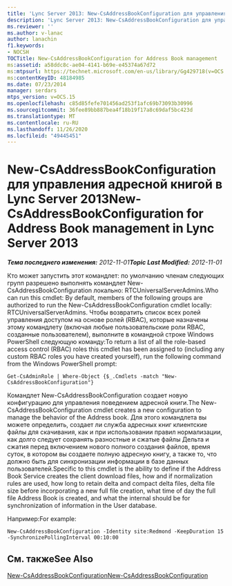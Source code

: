```yaml
---
title: 'Lync Server 2013: New-CsAddressBookConfiguration для управления адресными книгами'
description: 'Lync Server 2013: New-CsAddressBookConfiguration для управления адресными книгами.'
ms.reviewer: ''
ms.author: v-lanac
author: lanachin
f1.keywords:
- NOCSH
TOCTitle: New-CsAddressBookConfiguration for Address Book management
ms:assetid: a58ddc8c-ae04-4141-b69e-e45374a67d72
ms:mtpsurl: https://technet.microsoft.com/en-us/library/Gg429718(v=OCS.15)
ms:contentKeyID: 48184985
ms.date: 07/23/2014
manager: serdars
mtps_version: v=OCS.15
ms.openlocfilehash: c85d85fefe701456ad253f1afc69b73093b30996
ms.sourcegitcommit: 36fee89bb887bea4f18b19f17a8c69daf5bc423d
ms.translationtype: MT
ms.contentlocale: ru-RU
ms.lasthandoff: 11/26/2020
ms.locfileid: "49445451"
---
```

# <a name="new-csaddressbookconfiguration-for-address-book-management-in-lync-server-2013"></a><span data-ttu-id="63ac4-103">New-CsAddressBookConfiguration для управления адресной книгой в Lync Server 2013</span><span class="sxs-lookup"><span data-stu-id="63ac4-103">New-CsAddressBookConfiguration for Address Book management in Lync Server 2013</span></span>

<div data-xmlns="http://www.w3.org/1999/xhtml">

<div class="topic" data-xmlns="http://www.w3.org/1999/xhtml" data-msxsl="urn:schemas-microsoft-com:xslt" data-cs="https://msdn.microsoft.com/">

<div data-asp="https://msdn2.microsoft.com/asp">



</div>

<div id="mainSection">

<div id="mainBody"><span data-ttu-id="63ac4-104">

<span> </span></span><span class="sxs-lookup"><span data-stu-id="63ac4-104">

<span> </span></span></span>

<span data-ttu-id="63ac4-105">_**Тема последнего изменения:** 2012-11-01_</span><span class="sxs-lookup"><span data-stu-id="63ac4-105">_**Topic Last Modified:** 2012-11-01_</span></span>

<span data-ttu-id="63ac4-106">Кто может запустить этот командлет: по умолчанию членам следующих групп разрешено выполнять командлет New-CsAddressBookConfiguration локально: RTCUniversalServerAdmins.</span><span class="sxs-lookup"><span data-stu-id="63ac4-106">Who can run this cmdlet: By default, members of the following groups are authorized to run the New-CsAddressBookConfiguration cmdlet locally: RTCUniversalServerAdmins.</span></span> <span data-ttu-id="63ac4-107">Чтобы возвратить список всех ролей управления доступом на основе ролей (RBAC), которые назначены этому командлету (включая любые пользовательские роли RBAC, созданные пользователем), выполните в командной строке Windows PowerShell следующую команду:</span><span class="sxs-lookup"><span data-stu-id="63ac4-107">To return a list of all the role-based access control (RBAC) roles this cmdlet has been assigned to (including any custom RBAC roles you have created yourself), run the following command from the Windows PowerShell prompt:</span></span>

    Get-CsAdminRole | Where-Object {$_.Cmdlets -match "New-CsAddressBookConfiguration"}

<span data-ttu-id="63ac4-108">Командлет New-CsAddressBookConfiguration создает новую конфигурацию для управления поведением адресной книги.</span><span class="sxs-lookup"><span data-stu-id="63ac4-108">The New-CsAddressBookConfiguration cmdlet creates a new configuration to manage the behavior of the Address book.</span></span> <span data-ttu-id="63ac4-109">Для этого командлета вы можете определить, создает ли служба адресных книг клиентские файлы для скачивания, как и при использовании правил нормализации, как долго следует сохранять разностные и сжатые файлы Дельта и сжатия перед включением нового полного создания файлов, время суток, в котором вы создаете полную адресную книгу, а также то, что должно быть для синхронизации информации в базе данных пользователей.</span><span class="sxs-lookup"><span data-stu-id="63ac4-109">Specific to this cmdlet is the ability to define if the Address Book Service creates the client download files, how and if normalization rules are used, how long to retain delta and compact delta files, delta file size before incorporating a new full file creation, what time of day the full file Address Book is created, and what the internal should be for synchronization of information in the User database.</span></span>

<span data-ttu-id="63ac4-110">Например:</span><span class="sxs-lookup"><span data-stu-id="63ac4-110">For example:</span></span>

    New-CsAddressBookConfiguration -Identity site:Redmond -KeepDuration 15 -SynchronizePollingInterval 00:10:00

<div>

## <a name="see-also"></a><span data-ttu-id="63ac4-111">См. также</span><span class="sxs-lookup"><span data-stu-id="63ac4-111">See Also</span></span>


[<span data-ttu-id="63ac4-112">New-CsAddressBookConfiguration</span><span class="sxs-lookup"><span data-stu-id="63ac4-112">New-CsAddressBookConfiguration</span></span>](https://docs.microsoft.com/powershell/module/skype/New-CsAddressBookConfiguration)  
  

<span data-ttu-id="63ac4-113"></div>

</div>

<span> </span>

</div>

</div>

</span><span class="sxs-lookup"><span data-stu-id="63ac4-113"></div>

</div>

<span> </span>

</div>

</div>

</span></span></div>

